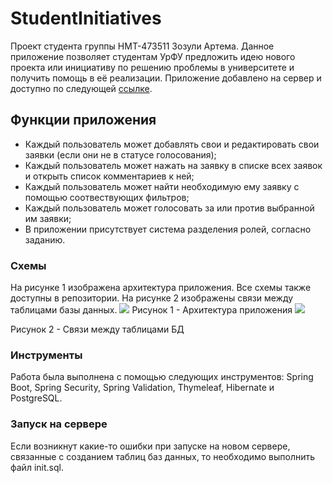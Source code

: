 # StudentInitiatives
Проект студента группы НМТ-473511 Зозули Артема.
Данное приложение позволяет студентам УрФУ предложить идею нового проекта или инициативу по решению проблемы в университете и получить помощь в её реализации. 
Приложение добавлено на сервер и доступно по следующей [ссылке](http://130.193.45.112/).
## Функции приложения
- Каждый пользователь может добавлять свои и редактировать свои заявки (если они не в статусе голосования);
- Каждый  пользователь может нажать на заявку в списке всех заявок и открыть список комментариев к ней;
- Каждый пользователь может найти необходимую ему заявку с помощью соотвествующих фильтров;
- Каждый пользователь может голосовать за или против выбранной им заявки;
- В приложении присутствует система разделения ролей, согласно заданию.
### Схемы
На рисунке 1 изображена архитектура приложения. Все схемы также доступны в репозитории. На рисунке 2 изображены связи между таблицами базы данных.
![](https://raw.githubusercontent.com/Br0adSky/studentInitiatives/main/src/%D0%92%D0%B7%D0%B0%D0%B8%D0%BC%D0%BE%D0%B4%D0%B5%D0%B9%D1%81%D1%82%D0%B2%D0%B8%D0%B5%20%D0%BA%D0%BB%D0%B0%D1%81%D1%81%D0%BE%D0%B2.png)
Рисунок 1 - Архитектура приложения
![](https://raw.githubusercontent.com/Br0adSky/studentInitiatives/main/entitys.png)

Рисунок 2 - Связи между таблицами БД
### Инструменты
Работа была выполнена с помощью следующих инструментов: Spring Boot, Spring Security, Spring Validation, Thymeleaf, Hibernate и PostgreSQL.
### Запуск на сервере
Если возникнут какие-то ошибки при запуске на новом сервере, связанные с созданием таблиц баз данных, то необходимо выполнить файл init.sql.
